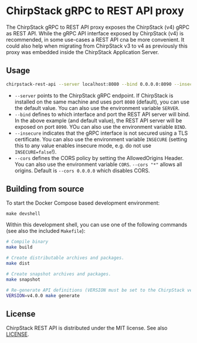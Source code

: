 # ChirpStack gRPC to REST API proxy

The ChirpStack gRPC to REST API proxy exposes the ChirpStack (v4) gRPC as REST
API. While the gRPC API interface exposed by ChirpStack (v4) is recommended,
in some use-cases a REST API cna be more convenient. It could also help when
migrating from ChirpStack v3 to v4 as previously this proxy was embedded inside
the ChirpStack Application Server.

## Usage

```bash
chirpstack-rest-api --server localhost:8080 --bind 0.0.0.0:8090 --insecure --cors "*"
```

* `--server` points to the ChirpStack gRPC endpoint. If ChirpStack is installed
  on the same machine and uses port `8080` (default), you can use the default
  value. You can also use the environment variable `SERVER`.
* `--bind` defines to which interface and port the REST API server will bind.
  In the above example (and default value), the REST API server will be exposed
  on port `8090`. YOu can also use the environment variable `BIND`.
* `--insecure` indicates that the gRPC interface is not secured using a TLS
  certificate. You can also use the environment variable `INSECURE` (setting
  this to any value enables insecure mode, e.g. do not use `INSECURE=false`!).
* `--cors` defines the CORS policy by setting the AllowedOrigins Header. You can also use the environment variable `CORS`. `--cors "*"` allows all origins. Default is `--cors 0.0.0.0` which disables CORS.

## Building from source

To start the Docker Compose based development environment:

```
make devshell
```

Within this development shell, you can use one of the following commands
(see also the included `Makefile`):

```bash
# Compile binary
make build

# Create distributable archives and packages.
make dist

# Create snapshot archives and packages.
make snapshot

# Re-generate API definitions (VERSION must be set to the ChirpStack version)
VERSION=v4.0.0 make generate
```

## License

ChirpStack REST API is distributed under the MIT license. See also
[LICENSE](https://github.com/chirpstack/chirpstack-rest-api/blob/master/LICENSE).
